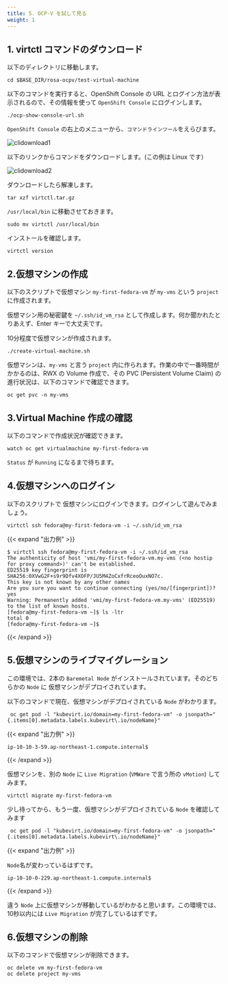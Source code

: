 ```yaml
---
title: 5. OCP-V を試して見る
weight: 1
---
```


## 1. virtctl コマンドのダウンロード

以下のディレクトリに移動します。

```tpl
cd $BASE_DIR/rosa-ocpv/test-virtual-machine
```

以下のコマンドを実行すると、OpenShift Console の URL とログイン方法が表示されるので、その情報を使って `OpenShift Console` にログインします。

```tpl
./ocp-show-console-url.sh
```


`OpenShift Console` の右上のメニューから、`コマンドラインツール`をえらびます。

![clidownload1](https://github.com/user-attachments/assets/f8314638-e3d2-4aa1-b7b1-ce733b930528)

以下のリンクからコマンドをダウンロードします。(この例は Linux です）

![clidownload2](https://github.com/user-attachments/assets/78356184-462f-4ae5-97e4-f5f61cf91e07)


ダウンロードしたら解凍します。

```tpl
tar xzf virtctl.tar.gz
```

`/usr/local/bin` に移動させておきます。

```tpl
sudo mv virtctl /usr/local/bin
```

インストールを確認します。

```tpl
virtctl version
```


## 2.仮想マシンの作成


以下のスクリプトで仮想マシン `my-first-fedora-vm` が `my-vms` という `project` に作成されます。

仮想マシン用の秘密鍵を `~/.ssh/id_vm_rsa` として作成します。何か聞かれたとりあえず、Enter キーで大丈夫です。

10分程度で仮想マシンが作成されます。

```tpl
./create-virtual-machine.sh
```

仮想マシンは、`my-vms` と言う `project` 内に作られます。作業の中で一番時間がかかるのは、RWX の Volume 作成で、その PVC (Persistent Volume Claim) の進行状況は、以下のコマンドで確認できます。


```tpl
oc get pvc -n my-vms
```

## 3.Virtual Machine 作成の確認

以下のコマンドで作成状況が確認できます。

```tpl
watch oc get virtualmachine my-first-fedora-vm
```

`Status` が `Running` になるまで待ちます。

## 4.仮想マシンへのログイン

以下のスクリプトで 仮想マシンにログインできます。ログインして遊んでみましょう。

```tpl
virtctl ssh fedora@my-first-fedora-vm -i ~/.ssh/id_vm_rsa
```

{{< expand "出力例" >}}
```tpl
$ virtctl ssh fedora@my-first-fedora-vm -i ~/.ssh/id_vm_rsa
The authenticity of host 'vmi/my-first-fedora-vm.my-vms (<no hostip for proxy command>)' can't be established.
ED25519 key fingerprint is SHA256:0XVwG2F+s9r9Dfv4XOFP/JU5M4ZoCxfrRceoOuxNO7c.
This key is not known by any other names
Are you sure you want to continue connecting (yes/no/[fingerprint])? yes
Warning: Permanently added 'vmi/my-first-fedora-vm.my-vms' (ED25519) to the list of known hosts.
[fedora@my-first-fedora-vm ~]$ ls -ltr
total 0
[fedora@my-first-fedora-vm ~]$ 
```
{{< /expand >}}


## 5.仮想マシンのライブマイグレーション


この環境では、2本の `Baremetal Node` がインストールされています。そのどちらかの `Node` に 仮想マシンがデプロイされています。

以下のコマンドで現在、仮想マシンがデプロイされている `Node` がわかります。


```tpl
 oc get pod -l "kubevirt.io/domain=my-first-fedora-vm" -o jsonpath="{.items[0].metadata.labels.kubevirt\.io/nodeName}"
```

{{< expand "出力例" >}}
```tpl
ip-10-10-3-59.ap-northeast-1.compute.internal$ 
```
{{< /expand >}}

仮想マシンを、別の `Node` に `Live Migration` (`VMWare` で言う所の `vMotion`) してみます。

```tpl
virtctl migrate my-first-fedora-vm
```

少し待ってから、もう一度、仮想マシンがデプロイされている `Node` を確認してみます

```tpl
 oc get pod -l "kubevirt.io/domain=my-first-fedora-vm" -o jsonpath="{.items[0].metadata.labels.kubevirt\.io/nodeName}"
```

{{< expand "出力例" >}}

`Node`名が変わっているはずです。
```tpl
ip-10-10-0-229.ap-northeast-1.compute.internal$ 
```
{{< /expand >}}

違う `Node` 上に仮想マシンが移動しているがわかると思います。この環境では、10秒以内には `Live Migration` が完了しているはずです。

## 6.仮想マシンの削除

以下のコマンドで仮想マシンが削除できます。

```tpl
oc delete vm my-first-fedora-vm
oc delete project my-vms
```

